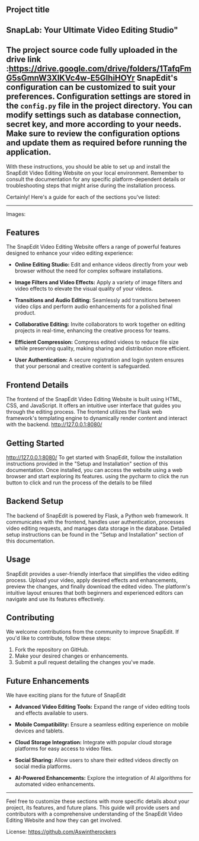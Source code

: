 ## Project title
## SnapLab: Your Ultimate Video Editing Studio"
 The project  source code fully uploaded in the drive link :https://drive.google.com/drive/folders/1TafqFmG5sGmnW3XIKVc4w-E5GlhiHOYr
SnapEdit's configuration can be customized to suit your preferences. Configuration settings are stored in the `config.py` file in the project directory. You can modify settings such as database connection, secret key, and more according to your needs.
Make sure to review the configuration options and update them as required before running the application.
---
With these instructions, you should be able to set up and install the SnapEdit Video Editing Website on your local environment. Remember to consult the documentation for any specific platform-dependent details or troubleshooting steps that might arise during the installation process.


Certainly! Here's a guide for each of the sections you've listed:

---
Images:


## Features

The SnapEdit Video Editing Website offers a range of powerful features designed to enhance your video editing experience:

- **Online Editing Studio:** Edit and enhance videos directly from your web browser without the need for complex software installations.
   
- **Image Filters and Video Effects:** Apply a variety of image filters and video effects to elevate the visual quality of your videos.
   
- **Transitions and Audio Editing:** Seamlessly add transitions between video clips and perform audio enhancements for a polished final product.

- **Collaborative Editing:** Invite collaborators to work together on editing projects in real-time, enhancing the creative process for teams.
   
- **Efficient Compression:** Compress edited videos to reduce file size while preserving quality, making sharing and distribution more efficient.

- **User Authentication:** A secure registration and login system ensures that your personal and creative content is safeguarded.

## Frontend Details

The frontend of the SnapEdit Video Editing Website is built using HTML, CSS, and JavaScript. It offers an intuitive user interface that guides you through the editing process. The frontend utilizes the Flask web framework's templating engine to dynamically render content and interact with the backend.
http://127.0.0.1:8080/
## Getting Started
http://127.0.0.1:8080/
To get started with SnapEdit, follow the installation instructions provided in the "Setup and Installation" section of this documentation. Once installed, you can access the website using a web browser and start exploring its features.
using the pycharm to click the run button to click and run the process of the details to be filled

## Backend Setup

The backend of SnapEdit is powered by Flask, a Python web framework. It communicates with the frontend, handles user authentication, processes video editing requests, and manages data storage in the database. Detailed setup instructions can be found in the "Setup and Installation" section of this documentation.

## Usage

SnapEdit provides a user-friendly interface that simplifies the video editing process. Upload your video, apply desired effects and enhancements, preview the changes, and finally download the edited video. The platform's intuitive layout ensures that both beginners and experienced editors can navigate and use its features effectively.

## Contributing

We welcome contributions from the community to improve SnapEdit. If you'd like to contribute, follow these steps:

1. Fork the repository on GitHub.
2. Make your desired changes or enhancements.
3. Submit a pull request detailing the changes you've made.
## Future Enhancements
We have exciting plans for the future of SnapEdit
- **Advanced Video Editing Tools:**
Expand the range of video editing tools and effects available to users.
- **Mobile Compatibility:**
 Ensure a seamless editing experience on mobile devices and tablets.
- **Cloud Storage Integration:**
Integrate with popular cloud storage platforms for easy access to video files.
   
- **Social Sharing:** Allow users to share their edited videos directly on social media platforms.
   
- **AI-Powered Enhancements:** Explore the integration of AI algorithms for automated video enhancements.

---

Feel free to customize these sections with more specific details about your project, its features, and future plans. This guide will provide users and contributors with a comprehensive understanding of the SnapEdit Video Editing Website and how they can get involved.


License:
https://github.com/Aswintherockers
